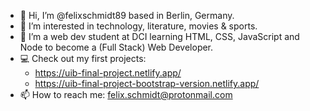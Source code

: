 - 👋 Hi, I’m @felixschmidt89 based in Berlin, Germany.
- 👀 I’m interested in technology, literature, movies & sports.
- 🌱 I’m a web dev student at DCI learning HTML, CSS, JavaScript and Node to become a (Full Stack) Web Developer.
- :computer: Check out my first projects: 
  - https://uib-final-project.netlify.app/
  - https://uib-final-project-bootstrap-version.netlify.app/
- 📫 How to reach me: felix.schmidt@protonmail.com
